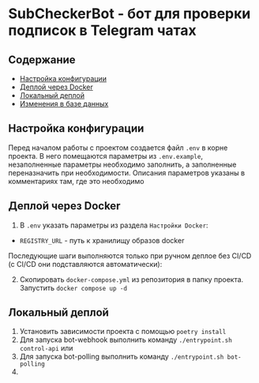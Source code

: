 # SubCheckerBot - бот для проверки подписок в Telegram чатах

## Содержание
- [Настройка конфигурации](#настройка-конфигурации)
- [Деплой через Docker](#деплой-через-docker)
- [Локальный деплой](#локальный-деплой)
- [Изменения в базе данных](#изменения-в-базе-данных)

## Настройка конфигурации
Перед началом работы с проектом создается файл `.env` в корне проекта. В него помещаются параметры из `.env.example`, незаполненные параметры необходимо заполнить, а заполненные переназначить при необходимости.
Описания параметров указаны в комментариях там, где это необходимо

## Деплой через Docker
1. В `.env` указать параметры из раздела `Настройки Docker`:

- `REGISTRY_URL` - путь к хранилищу образов docker

Последующие шаги выполняются только при ручном деплое без CI/CD (с CI/CD они подставляются автоматически):

2. Скопировать `docker-compose.yml` из репозитория в папку проекта. Запустить `docker compose up -d`


## Локальный деплой
1. Установить зависимости проекта с помощью `poetry install`
2. Для запуска bot-webhook выполнить команду `./entrypoint.sh control-api`
или
3. Для запуска bot-polling выполнить команду `./entrypoint.sh bot-polling`
4. 